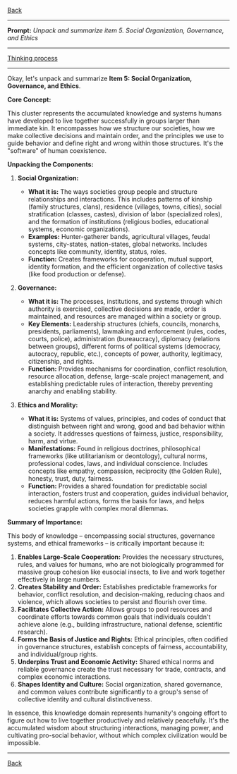 [Back](../README.md)

---

**Prompt:** *Unpack and summarize item 5. Social Organization, Governance, and Ethics*

---

[Thinking process](thoughts.md)

---

Okay, let's unpack and summarize **Item 5: Social Organization, Governance, and Ethics**.

**Core Concept:**

This cluster represents the accumulated knowledge and systems humans have developed to live together successfully in groups larger than immediate kin. It encompasses how we structure our societies, how we make collective decisions and maintain order, and the principles we use to guide behavior and define right and wrong within those structures. It's the "software" of human coexistence.

**Unpacking the Components:**

1.  **Social Organization:**
    *   **What it is:** The ways societies group people and structure relationships and interactions. This includes patterns of kinship (family structures, clans), residence (villages, towns, cities), social stratification (classes, castes), division of labor (specialized roles), and the formation of institutions (religious bodies, educational systems, economic organizations).
    *   **Examples:** Hunter-gatherer bands, agricultural villages, feudal systems, city-states, nation-states, global networks. Includes concepts like community, identity, status, roles.
    *   **Function:** Creates frameworks for cooperation, mutual support, identity formation, and the efficient organization of collective tasks (like food production or defense).

2.  **Governance:**
    *   **What it is:** The processes, institutions, and systems through which authority is exercised, collective decisions are made, order is maintained, and resources are managed within a society or group.
    *   **Key Elements:** Leadership structures (chiefs, councils, monarchs, presidents, parliaments), lawmaking and enforcement (rules, codes, courts, police), administration (bureaucracy), diplomacy (relations between groups), different forms of political systems (democracy, autocracy, republic, etc.), concepts of power, authority, legitimacy, citizenship, and rights.
    *   **Function:** Provides mechanisms for coordination, conflict resolution, resource allocation, defense, large-scale project management, and establishing predictable rules of interaction, thereby preventing anarchy and enabling stability.

3.  **Ethics and Morality:**
    *   **What it is:** Systems of values, principles, and codes of conduct that distinguish between right and wrong, good and bad behavior within a society. It addresses questions of fairness, justice, responsibility, harm, and virtue.
    *   **Manifestations:** Found in religious doctrines, philosophical frameworks (like utilitarianism or deontology), cultural norms, professional codes, laws, and individual conscience. Includes concepts like empathy, compassion, reciprocity (the Golden Rule), honesty, trust, duty, fairness.
    *   **Function:** Provides a shared foundation for predictable social interaction, fosters trust and cooperation, guides individual behavior, reduces harmful actions, forms the basis for laws, and helps societies grapple with complex moral dilemmas.

**Summary of Importance:**

This body of knowledge – encompassing social structures, governance systems, and ethical frameworks – is critically important because it:

1.  **Enables Large-Scale Cooperation:** Provides the necessary structures, rules, and values for humans, who are not biologically programmed for massive group cohesion like eusocial insects, to live and work together effectively in large numbers.
2.  **Creates Stability and Order:** Establishes predictable frameworks for behavior, conflict resolution, and decision-making, reducing chaos and violence, which allows societies to persist and flourish over time.
3.  **Facilitates Collective Action:** Allows groups to pool resources and coordinate efforts towards common goals that individuals couldn't achieve alone (e.g., building infrastructure, national defense, scientific research).
4.  **Forms the Basis of Justice and Rights:** Ethical principles, often codified in governance structures, establish concepts of fairness, accountability, and individual/group rights.
5.  **Underpins Trust and Economic Activity:** Shared ethical norms and reliable governance create the trust necessary for trade, contracts, and complex economic interactions.
6.  **Shapes Identity and Culture:** Social organization, shared governance, and common values contribute significantly to a group's sense of collective identity and cultural distinctiveness.

In essence, this knowledge domain represents humanity's ongoing effort to figure out how to live together productively and relatively peacefully. It's the accumulated wisdom about structuring interactions, managing power, and cultivating pro-social behavior, without which complex civilization would be impossible.

---

[Back](../README.md)
